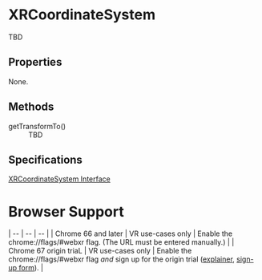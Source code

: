# XRCoordinateSystem

TBD

## Properties

None.

## Methods

<dl>
  <dt>getTransformTo()</dt>
  <dd>TBD</dd>
</dl>

## Specifications

[XRCoordinateSystem Interface](https://immersive-web.github.io/webxr/spec/latest/#xrcoordinatesystem-interface)

# Browser Support

| -- | -- | -- |
| Chrome 66 and later | VR use-cases only | Enable the chrome://flags/#webxr flag. (The URL must be entered manually.) |
| Chrome 67 origin triaL | VR use-cases only | Enable the chrome://flags/#webxr flag *and* sign up for the origin trial ([explainer](https://github.com/GoogleChrome/OriginTrials/blob/gh-pages/developer-guide.md), [sign-up form](http://bit.ly/OriginTrialSignup)). |
